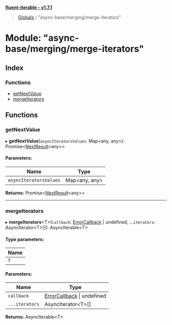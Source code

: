 **[fluent-iterable - v1.7.1](../README.md)**

> [Globals](../README.md) / "async-base/merging/merge-iterators"

# Module: "async-base/merging/merge-iterators"

## Index

### Functions

* [getNextValue](_async_base_merging_merge_iterators_.md#getnextvalue)
* [mergeIterators](_async_base_merging_merge_iterators_.md#mergeiterators)

## Functions

### getNextValue

▸ **getNextValue**(`asyncIteratorsValues`: Map\<any, any>): Promise\<[NextResult](../interfaces/_async_base_merging_merge_types_.nextresult.md)\<any>>

#### Parameters:

Name | Type |
------ | ------ |
`asyncIteratorsValues` | Map\<any, any> |

**Returns:** Promise\<[NextResult](../interfaces/_async_base_merging_merge_types_.nextresult.md)\<any>>

___

### mergeIterators

▸ **mergeIterators**\<T>(`callback`: [ErrorCallback](../interfaces/_types_base_.errorcallback.md) \| undefined, ...`iterators`: AsyncIterator\<T>[]): AsyncIterable\<T>

#### Type parameters:

Name |
------ |
`T` |

#### Parameters:

Name | Type |
------ | ------ |
`callback` | [ErrorCallback](../interfaces/_types_base_.errorcallback.md) \| undefined |
`...iterators` | AsyncIterator\<T>[] |

**Returns:** AsyncIterable\<T>
